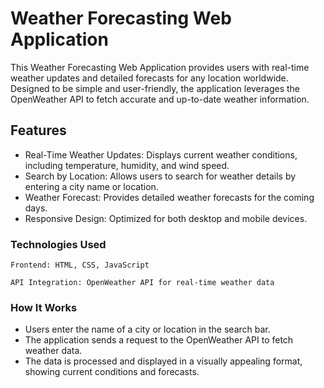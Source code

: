 # Weather Forecasting Web Application
This Weather Forecasting Web Application provides users with real-time weather updates and detailed forecasts for any location worldwide. Designed to be simple and user-friendly, the application leverages the OpenWeather API to fetch accurate and up-to-date weather information.

## Features
- Real-Time Weather Updates: Displays current weather conditions, including temperature, humidity, and wind speed.
- Search by Location: Allows users to search for weather details by entering a city name or location.
- Weather Forecast: Provides detailed weather forecasts for the coming days.
- Responsive Design: Optimized for both desktop and mobile devices.

### Technologies Used
```Frontend: HTML, CSS, JavaScript```

```API Integration: OpenWeather API for real-time weather data```

### How It Works
- Users enter the name of a city or location in the search bar.
- The application sends a request to the OpenWeather API to fetch weather data.
- The data is processed and displayed in a visually appealing format, showing current conditions and forecasts.
